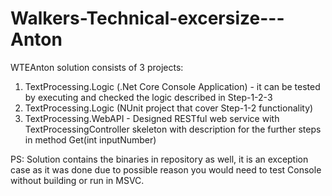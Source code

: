 # Walkers-Technical-excersize---Anton

WTEAnton solution consists of 3 projects:
1. TextProcessing.Logic (.Net Core Console Application) - it can be tested by executing and checked the logic described in Step-1-2-3
2. TextProcessing.Logic (NUnit project that cover Step-1-2 functionality)
3. TextProcessing.WebAPI - Designed RESTful web service with TextProcessingController skeleton with description for the further steps in method Get(int inputNumber)

PS: Solution contains the binaries in repository as well, it is an exception case as it was done due to possible reason you would need to test Console without building or run in MSVC.
